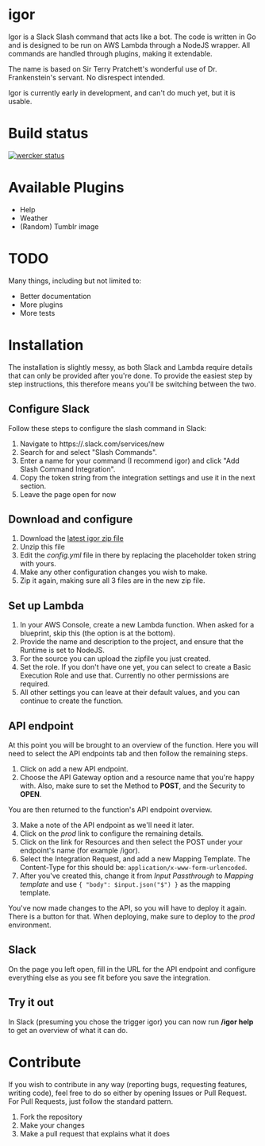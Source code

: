 # igor

Igor is a Slack Slash command that acts like a bot. The code is written in Go and is designed to be run on AWS Lambda through a NodeJS wrapper. All commands are handled through plugins, making it extendable.

The name is based on Sir Terry Pratchett's wonderful use of Dr. Frankenstein's servant. No disrespect intended.

Igor is currently early in development, and can't do much yet, but it is usable.

# Build status

[![wercker status](https://app.wercker.com/status/eea144a7251e1b84d514904e19eff205/m "wercker status")](https://app.wercker.com/project/bykey/eea144a7251e1b84d514904e19eff205)

# Available Plugins

* Help
* Weather
* (Random) Tumblr image

# TODO

Many things, including but not limited to:

* Better documentation
* More plugins
* More tests

# Installation

The installation is slightly messy, as both Slack and Lambda require details that can only be provided after you're done. To provide the easiest step by step instructions, this therefore means you'll be switching between the two.

## Configure Slack

Follow these steps to configure the slash command in Slack:

1. Navigate to https://<your-team-domain>.slack.com/services/new
2. Search for and select "Slash Commands".
3. Enter a name for your command (I recommend igor) and click "Add Slash Command Integration".
4. Copy the token string from the integration settings and use it in the next section.
5. Leave the page open for now

## Download and configure

1. Download the [latest igor zip file](https://github.com/ArjenSchwarz/igor/releases/download/latest/igor.zip)
2. Unzip this file
3. Edit the *config.yml* file in there by replacing the placeholder token string with yours.
4. Make any other configuration changes you wish to make.
5. Zip it again, making sure all 3 files are in the new zip file.

## Set up Lambda

1. In your AWS Console, create a new Lambda function. When asked for a blueprint, skip this (the option is at the bottom).
2. Provide the name and description to the project, and ensure that the Runtime is set to NodeJS. 
3. For the source you can upload the zipfile you just created. 
4. Set the role. If you don't have one yet, you can select to create a Basic Execution Role and use that. Currently no other permissions are required.
5. All other settings you can leave at their default values, and you can continue to create the function.

## API endpoint

At this point you will be brought to an overview of the function. Here you will need to select the API endpoints tab and then follow the remaining steps.

1. Click on add a new API endpoint. 
2. Choose the API Gateway option and a resource name that you're happy with. Also, make sure to set the Method to **POST**, and the Security to **OPEN**.

You are then returned to the function's API endpoint overview. 

3. Make a note of the API endpoint as we'll need it later.
4. Click on the *prod* link to configure the remaining details.
5. Click on the link for Resources and then select the POST under your endpoint's name (for example /igor). 
6. Select the Integration Request, and add a new Mapping Template. The Content-Type for this should be: `application/x-www-form-urlencoded`.
7. After you've created this, change it from *Input Passthrough* to *Mapping template* and use `{ "body": $input.json("$") }` as the mapping template.

You've now made changes to the API, so you will have to deploy it again. There is a button for that. When deploying, make sure to deploy to the *prod* environment.

## Slack

On the page you left open, fill in the URL for the API endpoint and configure everything else as you see fit before you save the integration.

## Try it out

In Slack (presuming you chose the trigger igor) you can now run **/igor help** to get an overview of what it can do.

# Contribute

If you wish to contribute in any way (reporting bugs, requesting features, writing code), feel free to do so either by opening Issues or Pull Request. For Pull Requests, just follow the standard pattern.

1. Fork the repository
2. Make your changes
3. Make a pull request that explains what it does